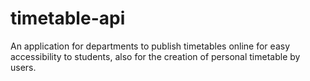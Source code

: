 # timetable-api
An application for departments to publish timetables online for easy accessibility to students, also for the creation of personal timetable by users.
